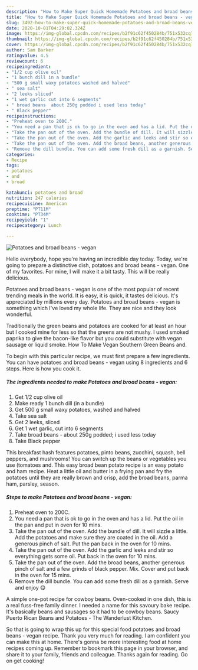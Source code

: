 ```yaml
---
description: "How to Make Super Quick Homemade Potatoes and broad beans - vegan"
title: "How to Make Super Quick Homemade Potatoes and broad beans - vegan"
slug: 3492-how-to-make-super-quick-homemade-potatoes-and-broad-beans-vegan
date: 2020-10-01T04:29:02.324Z
image: https://img-global.cpcdn.com/recipes/b2f91c62f450284b/751x532cq70/potatoes-and-broad-beans-vegan-recipe-main-photo.jpg
thumbnail: https://img-global.cpcdn.com/recipes/b2f91c62f450284b/751x532cq70/potatoes-and-broad-beans-vegan-recipe-main-photo.jpg
cover: https://img-global.cpcdn.com/recipes/b2f91c62f450284b/751x532cq70/potatoes-and-broad-beans-vegan-recipe-main-photo.jpg
author: Sam Barker
ratingvalue: 4.5
reviewcount: 6
recipeingredient:
- "1/2 cup olive oil"
- "1 bunch dill in a bundle"
- "500 g small waxy potatoes washed and halved"
- " sea salt"
- "2 leeks sliced"
- "1 wet garlic cut into 6 segments"
- " broad beans  about 250g podded i used less today"
- " Black pepper"
recipeinstructions:
- "Preheat oven to 200C."
- "You need a pan that is ok to go in the oven and has a lid. Put the oil in the pan and put in oven for 10 mins."
- "Take the pan out of the oven. Add the bundle of dill. It will sizzle a little. Add the potatoes and make sure they are coated in the oil. Add a generous pinch of salt. Put the pan back in the oven for 10 mins."
- "Take the pan out of the oven. Add the garlic and leeks and stir so everything gets some oil. Put back in the oven for 10 mins."
- "Take the pan out of the oven. Add the broad beans, another generous pinch of salt and a few grinds of black pepper. Mix. Cover and put back in the oven for 15 mins."
- "Remove the dill bundle. You can add some fresh dill as a garnish. Serve and enjoy 😋"
categories:
- Recipe
tags:
- potatoes
- and
- broad

katakunci: potatoes and broad 
nutrition: 247 calories
recipecuisine: American
preptime: "PT11M"
cooktime: "PT34M"
recipeyield: "1"
recipecategory: Lunch

---
```



![Potatoes and broad beans - vegan](https://img-global.cpcdn.com/recipes/b2f91c62f450284b/751x532cq70/potatoes-and-broad-beans-vegan-recipe-main-photo.jpg)

Hello everybody, hope you're having an incredible day today. Today, we're going to prepare a distinctive dish, potatoes and broad beans - vegan. One of my favorites. For mine, I will make it a bit tasty. This will be really delicious.

Potatoes and broad beans - vegan is one of the most popular of recent trending meals in the world. It is easy, it is quick, it tastes delicious. It's appreciated by millions every day. Potatoes and broad beans - vegan is something which I've loved my whole life. They are nice and they look wonderful.

Traditionally the green beans and potatoes are cooked for at least an hour but I cooked mine for less so that the greens are not mushy. I used smoked paprika to give the bacon-like flavor but you could substitute with vegan sausage or liquid smoke. How To Make Vegan Southern Green Beans and.


To begin with this particular recipe, we must first prepare a few ingredients. You can have potatoes and broad beans - vegan using 8 ingredients and 6 steps. Here is how you cook it.

<!--inarticleads1-->

##### The ingredients needed to make Potatoes and broad beans - vegan:

1. Get 1/2 cup olive oil
1. Make ready 1 bunch dill (in a bundle)
1. Get 500 g small waxy potatoes, washed and halved
1. Take  sea salt
1. Get 2 leeks, sliced
1. Get 1 wet garlic, cut into 6 segments
1. Take  broad beans - about 250g podded; i used less today
1. Take  Black pepper


This breakfast hash features potatoes, pinto beans, zucchini, squash, bell peppers, and mushrooms! You can switch up the beans or vegetables you use (tomatoes and. This easy broad bean potato recipe is an easy potato and ham recipe. Heat a little oil and butter in a frying pan and fry the potatoes until they are really brown and crisp, add the broad beans, parma ham, parsley, season. 

<!--inarticleads2-->

##### Steps to make Potatoes and broad beans - vegan:

1. Preheat oven to 200C.
1. You need a pan that is ok to go in the oven and has a lid. Put the oil in the pan and put in oven for 10 mins.
1. Take the pan out of the oven. Add the bundle of dill. It will sizzle a little. Add the potatoes and make sure they are coated in the oil. Add a generous pinch of salt. Put the pan back in the oven for 10 mins.
1. Take the pan out of the oven. Add the garlic and leeks and stir so everything gets some oil. Put back in the oven for 10 mins.
1. Take the pan out of the oven. Add the broad beans, another generous pinch of salt and a few grinds of black pepper. Mix. Cover and put back in the oven for 15 mins.
1. Remove the dill bundle. You can add some fresh dill as a garnish. Serve and enjoy 😋


A simple one-pot recipe for cowboy beans. Oven-cooked in one dish, this is a real fuss-free family dinner. I needed a name for this savoury bake recipe. It&#39;s basically beans and sausages so it had to be cowboy beans. Saucy Puerto Rican Beans and Potatoes - The Wanderlust Kitchen. 

So that is going to wrap this up for this special food potatoes and broad beans - vegan recipe. Thank you very much for reading. I am confident you can make this at home. There's gonna be more interesting food at home recipes coming up. Remember to bookmark this page in your browser, and share it to your family, friends and colleague. Thanks again for reading. Go on get cooking!
